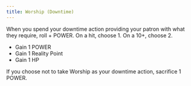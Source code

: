 ```yaml
---
title: Worship (Downtime)
---
```


When you spend your downtime action providing your patron with what they require, roll + POWER.
On a hit, choose 1. On a 10+, choose 2.

- Gain 1 POWER
- Gain 1 Reality Point
- Gain 1 HP

If you choose not to take Worship as your downtime action, sacrifice 1 POWER.
